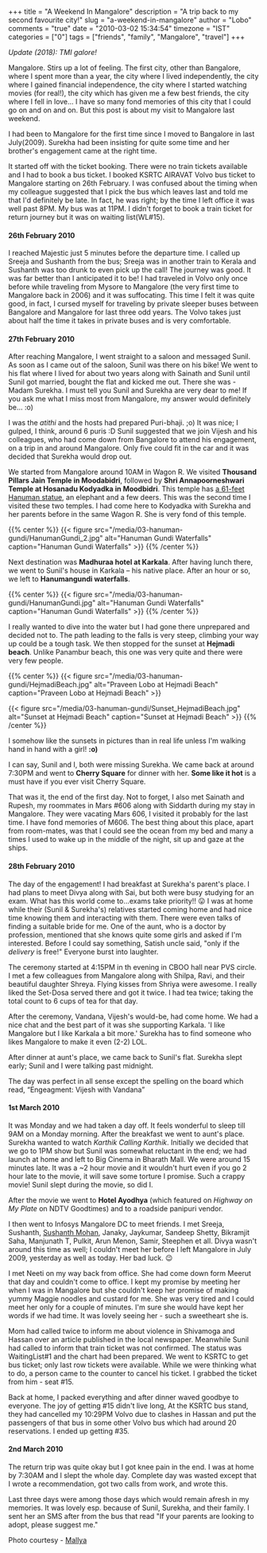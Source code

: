 +++
title = "A Weekend In Mangalore"
description = "A trip back to my second favourite city!"
slug = "a-weekend-in-mangalore"
author = "Lobo"
comments = "true"
date = "2010-03-02 15:34:54"
timezone = "IST"
categories = ["0"]
tags = ["friends", "family", "Mangalore", "travel"]
+++

_Update (2018): TMI galore!_

Mangalore. Stirs up a lot of feeling. The first city, other than Bangalore, where I spent more than a year, the city where I lived independently, the city where I gained financial independence, the city where I started watching movies (for real!), the city which has given me a few best friends, the city where I fell in love... I have so many fond memories of this city that I could go on and on and on. But this post is about my visit to Mangalore last weekend.

I had been to Mangalore for the first time since I moved to Bangalore in last July(2009). Surekha had been insisting for quite some time and her brother's engagement came at the right time.

It started off with the ticket booking. There were no train tickets available and I had to book a bus ticket. I booked KSRTC AIRAVAT Volvo bus ticket to Mangalore starting on 26th February. I was confused about the timing when my colleague suggested that I pick the bus which leaves last and told me that I'd definitely be late. In fact, he was right; by the time I left office it was well past 8PM. My bus was at 11PM. I didn't forget to book a train ticket for return journey but it was on waiting list(WL#15).


#### **26th February 2010**


I reached Majestic just 5 minutes before the departure time. I called up Sreeja and Sushanth from the bus; Sreeja was in another train to Kerala and Sushanth was too drunk to even pick up the call! The journey was good. It was far better than I anticipated it to be! I had traveled in Volvo only once before while traveling from Mysore to Mangalore (the very first time to Mangalore back in 2006) and it was suffocating. This time I felt it was quite good, in fact, I cursed myself for traveling by private sleeper buses between Bangalore and Mangalore for last three odd years. The Volvo takes just about half the time it takes in private buses and is very comfortable.


#### 27th February 2010


After reaching Mangalore, I went straight to a saloon and messaged Sunil. As soon as I came out of the saloon, Sunil was there on his bike! We went to his flat where I lived for about two years along with Sainath and Sunil until Sunil got married, bought the flat and kicked me out. There she was - Madam Surekha. I must tell you Sunil and Surekha are very dear to me! If you ask me what I miss most from Mangalore, my answer would definitely be... :o)

I was the _atithi_ and the hosts had prepared Puri-bhaji. ;o) It was nice; I gulped, I think, around 6 puris :D Sunil suggested that we join Vijesh and his colleagues, who had come down from Bangalore to attend his engagement, on a trip in and around Mangalore. Only five could fit in the car and it was decided that Surekha would drop out.

We started from Mangalore around 10AM in Wagon R. We visited **Thousand Pillars Jain Temple in Moodabidri**, followed by **Shri Annapoorneshwari Temple at Hosanadu Kodyadka in Moodbidri**. This temple has [a 61-feet Hanuman statue](http://www.hindu-blog.com/2008/05/huge-61-feet-hanuman-statue-at-hosanadu.html), an elephant and a few deers. This was the second time I visited these two temples. I had come here to Kodyadka with Surekha and her parents before in the same Wagon R. She is very fond of this temple.

{{% center %}}
{{< figure src="/media/03-hanuman-gundi/HanumanGundi_2.jpg" alt="Hanuman Gundi Waterfalls" caption="Hanuman Gundi Waterfalls" >}}
{{% /center %}}

Next destination was **Madhuraa hotel at Karkala**. After having lunch there, we went to Sunil's house in Karkala – his native place. After an hour or so, we left to **Hanumangundi waterfalls**.

{{% center %}}
{{< figure src="/media/03-hanuman-gundi/HanumanGundi.jpg" alt="Hanuman Gundi Waterfalls" caption="Hanuman Gundi Waterfalls" >}}
{{% /center %}}

I really wanted to dive into the water but I had gone there unprepared and decided not to. The path leading to the falls is very steep, climbing your way up could be a tough task.
We then stopped for the sunset at **Hejmadi beach**. Unlike Panambur beach, this one was very quite and there were very few people.

{{% center %}}
{{< figure src="/media/03-hanuman-gundi/HejmadiBeach.jpg" alt="Praveen Lobo at Hejmadi Beach" caption="Praveen Lobo at Hejmadi Beach" >}}

{{< figure src="/media/03-hanuman-gundi/Sunset_HejmadiBeach.jpg" alt="Sunset at Hejmadi Beach" caption="Sunset at Hejmadi Beach" >}}
{{% /center %}}

I somehow like the sunsets in pictures than in real life unless I'm walking hand in hand with a girl! **:o)**

I can say, Sunil and I, both were missing Surekha. We came back at around 7:30PM and went to **Cherry Square** for dinner with her. **Some like it hot** is a must have if you ever visit Cherry Square.

That was it, the end of the first day. Not to forget, I also met Sainath and Rupesh, my roommates in Mars #606 along with Siddarth during my stay in Mangalore. They were vacating Mars 606, I visited it probably for the last time. I have fond memories of M606. The best thing about this place, apart from room-mates, was that I could see the ocean from my bed and many a times I used to wake up in the middle of the night, sit up and gaze at the ships.


#### 28th February 2010


The day of the engagement! I had breakfast at Surekha's parent's place. I had plans to meet Divya along with Sai, but both were busy studying for an exam. What has this world come to...exams take priority!! :stuck_out_tongue: I was at home while their (Sunil & Surekha's) relatives started coming home and had nice time knowing them and interacting with them. There were even talks of finding a suitable bride for me. One of the aunt, who is a doctor by profession, mentioned that she knows quite some girls and asked if I'm interested. Before I could say something, Satish uncle said, "only if the _delivery_ is free!" Everyone burst into laughter.

The ceremony started at 4:15PM in th evening in CBOO hall near PVS circle. I met a few colleagues from Mangalore along with Shilpa, Ravi, and their beautiful daughter Shreya. Flying kisses from Shriya were awesome. I really liked the Set-Dosa served there and got it twice. I had tea twice; taking the total count to 6 cups of tea for that day.

After the ceremony, Vandana, Vijesh's would-be, had come home. We had a nice chat and the best part of it was she supporting Karkala. 'I like Mangalore but I like Karkala a bit more.'  Surekha has to find someone who likes Mangalore to make it even (2-2) LOL.

After dinner at aunt's place, we came back to Sunil's flat. Surekha slept early; Sunil and I were talking past midnight.

The day was perfect in all sense except the spelling on the board which read, “Engeagment: Vijesh with Vandana”


#### 1st March 2010


It was Monday and we had taken a day off. It feels wonderful to sleep till 9AM on a Monday morning. After the breakfast we went to aunt's place. Surekha wanted to watch *Karthik Calling Karthik*. Initially we decided that we go to 1PM show but Sunil was somewhat reluctant in the end; we had launch at home and left to Big Cinema in Bharath Mall. We were around 15 minutes late. It was a ~2 hour movie and it wouldn't hurt even if you go 2 hour late to the movie, it will save some torture I promise. Such a crappy movie! Sunil slept during the movie, so did I.

After the movie we went to **Hotel Ayodhya** (which featured on _Highway on My Plate_ on NDTV Goodtimes) and to a roadside panipuri vendor.

I then went to Infosys Mangalore DC to meet friends. I met Sreeja, Sushanth, [Sushanth Mohan](http://sushanthmohan.com/), Janaky, Jaykumar, Sandeep Shetty, Bikramjit Saha, Manjunath T, Pulkit, Arun Menon, Samir, Steephen et all. Divya wasn't around this time as well; I couldn't meet her before I left Mangalore in July 2009, yesterday as well as today. Her bad luck. :wink:

I met Neeti on my way back from office. She had come down form Meerut that day and couldn't come to office. I kept my promise by meeting her when I was in Mangalore but she couldn't keep her promise of making yummy Maggie noodles and custard for me. She was very tired and I could meet her only for a couple of minutes. I'm sure she would have kept her words if we had time. It was lovely seeing her - such a sweetheart she is.

Mom had called twice to inform me about violence in Shivamoga and Hassan over an article published in the local newspaper. Meanwhile Sunil had called to inform that train ticket was not confirmed. The status was WaitingList#1 and the chart had been prepared. We went to KSRTC to get bus ticket; only last row tickets were available. While we were thinking what to do, a person came to the counter to cancel his ticket. I grabbed the ticket from him - seat #15.

Back at home, I packed everything and after dinner waved goodbye to everyone. The joy of getting #15 didn't live long,  At the KSRTC bus stand, they had cancelled my 10:29PM Volvo due to clashes in Hassan and put the passengers of that bus in some other Volvo bus which had around 20 reservations. I ended up getting #35.


#### 2nd March 2010


The return trip was quite okay but I got knee pain in the end. I was at home by 7:30AM and I slept the whole day.  Complete day was wasted except that I wrote a recommendation, got two calls from work, and wrote this.

Last three days were among those days which would remain afresh in my memories. It was lovely esp. because of Sunil, Surekha, and their family. I sent her an SMS after from the bus that read "If your parents are looking to adopt, please suggest me."

Photo courtesy - [Mallya](https://sunilmallya.com/blog/)
